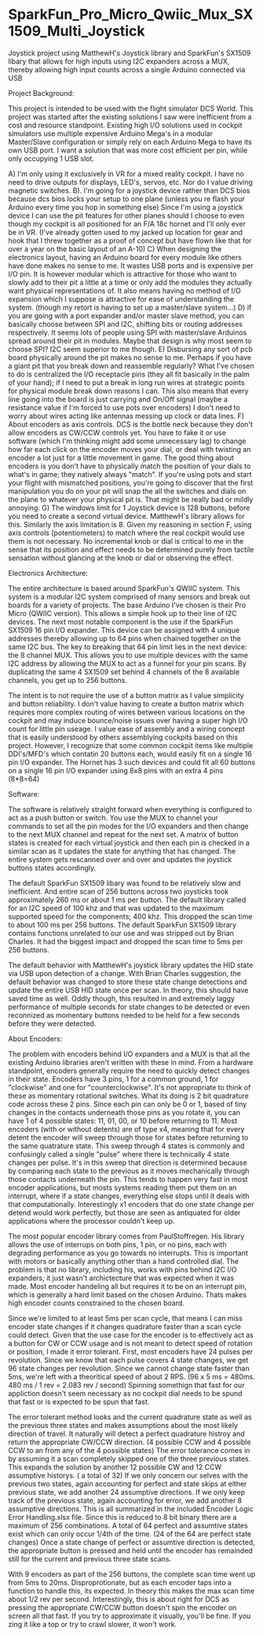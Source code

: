 # SparkFun_Pro_Micro_Qwiic_Mux_SX1509_Multi_Joystick
Joystick project using MatthewH's Joystick library and SparkFun's SX1509 libary that allows for high inputs using I2C expanders across a MUX, thereby allowing high input counts across a single Arduino connected via USB

Project Background:

This project is intended to be used with the flight simulator DCS World.  This project was started after the existing solutions I saw were inefficient from a cost and resource standpoint.  Existing high I/O solutions used in cockpit simulators use multiple expensive Arduino Mega's in a modular Master/Slave configuration or simply rely on each Arduino Mega to have its own USB port.  I want a solution that was more cost efficient per pin, while only occupying 1 USB slot.

A)  I'm only using it exclusively in VR for a mixed reality cockpit.  I have no need to drive outputs for displays, LED's, servos, etc.  Nor do I value driving magnetic switches.
B). I'm going for a joystick device rather than DCS bios because dcs bios locks your setup to one plane (unless you re flash your Arduino every time you hop in something else)
Since I'm using a joystick device I can use the pit features for other planes should I choose to even though my cockpit is all positioned for an F/A 18c hornet and I'll only ever be in VR.  (I've already gotten used to my jacked up location for gear and hook that I threw together as a proof of concept but have flown like that for over a year on the basic layout of an A-10)
C) When designing the electronics layout, having an Arduino board for every module like others have done makes no sense to me.  It wastes USB ports and is expensive per I/O pin.  It is however modular which is attractive for those who want to slowly add to their pit a little at a time or only add the modules they actually want physical representations of.  It also means having no method of I/O expansion which I suppose is attractive for ease of understanding the system. (though my retort is having to set up a master/slave system...)
D) if you are going with a port expander and/or master slave method, you can basically choose between SPI and I2C, shifting bits or routing addresses respectively.  It seems lots of people using SPI with master/slave Arduinos spread around their pit in modules.  Maybe that design is why most seem to choose SPI?  I2C seem superior to me though.
E) Disbursing any sort of pcb board physically around the pit makes no sense to me.  Perhaps if you have a giant pit that you break down and reassemble regularly?  What I've chosen to do is centralized the I/O receptacle pins (they all fit basically in the palm of your hand); if I need to put a break in long run wires at strategic points for physical module break down reasons I can.  This also means that every line going into the board is just carrying and On/Off signal (maybe a resistance value if I'm forced to use pots over encoders)  I don't need to worry about wires acting like antennas messing up clock or data lines.
F) About encoders as axis controls.  DCS is the bottle neck because they don't allow encoders as CW/CCW controls yet.  You have to fake it or use software (which I'm thinking might add some unnecessary lag) to change how far each click on the encoder moves your dial, or deal with twisting an encoder a lot just for a little movement in game.  The good thing about encoders is you don't have to physically match the position of your dials to what's in game; they natively always "match".  If you're using pots and start your flight with mismatched positions, you're going to discover that the first manipulation you do on your pit will snap the all the switches and dials on the plane to whatever your physical pit is.  That might be really bad or mildly annoying.
G) The windows limit for 1 Joystick device is 128 buttons, before you need to create a second virtual device.  MatthewH's library allows for this.  Similarly the axis limitation is 8.  Given my reasoning in section F, using axis controls (potentiometers) to match where the real cockpit would use them is not necessary.  No incremental knob or dial is critical to me in the sense that its position and effect needs to be determined purely from tactile sensation without glancing at the knob or dial or observing the effect.

Electronics Architecture:

The entire architecture is based around SparkFun's QWIIC system.  This system is a modular I2C system comprised of many sensors and break out boards for a variety of projects.  The base Arduino I've chosen is their Pro Micro (QWIIC version).  This allows a simple hook up to their line of I2C devices.  The next most notable component is the use if the SparkFun SX1509 16 pin I/O expander.  This device can be assigned with 4 unique addresses thereby allowing up to 64 pins when chained together on the same I2C bus.  The key to breaking that 64 pin limit lies in the next device: the 8 channel MUX.  This allows you to use multiple devices with the same I2C address by allowing the MUX to act as a funnel for your pin scans.  By duplicating the same 4 SX1509 set behind 4 channels of the 8 available channels, you get up to 256 buttons.

The intent is to not require the use of a button matrix as I value simplicity and button reliability.  I don't value having to create a button matrix which requires more complex routing of wires between various locations on the cockpit and may induce bounce/noise issues over having a super high I/O count for little pin useage.  I value ease of assembly and a wiring concept that is easily understood by others assemblying cockpits based on this project.  However, I recognize that some common cockpit items like multiple DDI's/MFD's which contatin 20 buttons each, would easily fit on a single 16 pin I/O expander.  The Hornet has 3 such devices and could fit all 60 buttons on a single 16 pin I/O expander using 8x8 pins with an extra 4 pins (8*8=64)

Software:

The software is relatively straight forward when everything is configured to act as a push button or switch.  You use the MUX to channel your commands to set all the pin modes for the I/O expanders and then change to the next MUX channel and repeat for the next set.  A matrix of button states is created for each virtual joystick and then each pin is checked in a similar scan as it updates the state for anything that has changed.  The entire system gets rescanned over and over and updates the joystick buttons states accordingly.

The default SparkFun SX1509 libary was found to be relatively slow and inefficient.  And entire scan of 256 buttons across two joysticks took approximately 260 ms or about 1 ms per button.  The default library called for an I2C speed of 100 khz and that was updated to the maximum supported speed for the components; 400 khz.  This dropped the scan time to about 100 ms per 256 buttons.  The default SparkFun SX1509 library contains functions unrelated to our use and was stripped out by Brian Charles.  It had the biggest impact and dropped the scan time to 5ms per 256 buttons.

The default behavior with MatthewH's joystick library updates the HID state via USB upon detection of a change.  With Brian Charles suggestion, the default behavior was changed to store these state change detections and update the entire USB HID state once per scan.  In theory, this should have saved time as well.  Oddly though, this resulted in and extremely laggy performance of multiple seconds for state changes to be detected or even reconnized as momentary buttons needed to be held for a few seconds before they were detected.  

About Encoders:

The problem with encoders behind I/O expanders and a MUX is that all the existing Arduino libraries aren't written with these in mind.  From a hardware standpoint, encoders generally require the need to quickly detect changes in their state.  Encoders have 3 pins, 1 for a common ground, 1 for "clockwise" and one for "counterclockwise".  It's not appropriate to think of these as momentary rotational switches.  What its doing is 2 bit quadrature code across these 2 pins.  Since each pin can only be 0 or 1, based of tiny changes in the contacts underneath those pins as you rotate it, you can have 1 of 4 possible states:  11, 01, 00, or 10 before returning to 11.  Most encoders (with or without detents) are of type x4, meaning that for every detent the encoder will sweep through those for states before returning to the same quatrature state.  This sweep through 4 states is commonly and confusingly called a single "pulse" where there is technically 4 state changes per pulse.  It's in this sweep that direction is determined because by comparing each state to the previous as it moves mechanically through those contacts underneath the pin.  This tends to happen very fast in most encoder applications, but mosts systems reading them put them on an interrupt, where if a state changes, everything else stops until it deals with that computationally.  Interestingly x1 encoders that do one state change per detend would work perfectly, but those are seen as antiquated for older applications where the processor couldn't keep up.

The most popular encoder library comes from PaulStoffregen.  His library allows the use of interrups on both pins, 1 pin, or no pins, each with degrading performance as you go towards no interrupts.  This is important with motors or basically anything other than a hand controlled dial.  The problem is that no library, including his, works with pins behind I2C I/O expanders; it just wasn't archictecture that was expected when it was made.  Most encoder handeling all but requires it to be on an interrupt pin, which is generally a hard limit based on the chosen Arduino.  Thats makes high encoder counts constrained to the chosen board.

Since we're limited to at least 5ms per scan cycle, that means I can miss encoder state changes if it changes quadrature faster than a scan cycle could detect.  Given that the use case for the encoder is to effectively act as a button for CW or CCW usage and is not meant to detect speed of rotation or position, I made it error tolerant.  First, most encoders have 24 pulses per revolution.  Since we know that each pulse covers 4 state changes, we get 96 state changes per revolution.  Since we cannot change state faster than 5ms, we're left with a theoritical speed of about 2 RPS.  (96 x 5 ms = 480ms.  480 ms / 1 rev = 2.083 rev / second)  Spinning somethign that fast for our appliction doesn't seem necessary as no cockpit dial needs to be spund that fast or is expected to be spun that fast.

The error tolerant method looks and the current quadrature state as well as the previous three states and makes assumptions about the most likely direction of travel.  It naturally will detect a perfect quadrature histroy and return the appropriate CW/CCW direction.  (4 possible CCW and 4 possible CCW to an from any of the 4 possible states) The error tolerance comes in by assuming it a scan completely skipped one of the three previous states.   This expands the solution by another 12 possible CW and 12 CCW assumptive historys.  ( a total of 32)  If we only concern our selves with the previous two states, again accounting for perfect and state skips at either previous state, we add another 24 assumptive directions.  If we only keep track of the previous state, again accounting for error, we add another 8 assumptive directions.  This is all summarized in the included Encoder Logic Error Handling.xlsx file.  Since this is reduced to 8 bit binary there are a maximum of 256 combinations.  A total of 64 perfect and assumtive states exist which can only occur 1/4th of the time.  (24 of the 64 are perfect state changes)  Once a state change of perfect or assumtive direction is detected, the appropriate button is pressed and held until the encoder has remainded still for the current and previous three state scans.

With 9 encoders as part of the 256 buttons, the complete scan time went up from 5ms to 20ms.  Disproprotionate, but as each encoder taps into a function to handle this, its expected.  In theory this makes the max scan time about 1/2 rev per second.  Interestingly, this is about right for DCS as pressing the appropriate CW/CCW button doesn't spin the encoder on screen all that fast.  If you try to approximate it visually, you'll be fine.  If you zing it like a top or try to crawl slower, it won't work.
